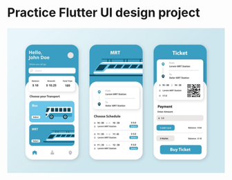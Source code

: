 # Practice Flutter UI design project

![alt text](https://github.com/oscarpoudel/ticket-booking-flutter-app/blob/master/Day-3.jpg)
